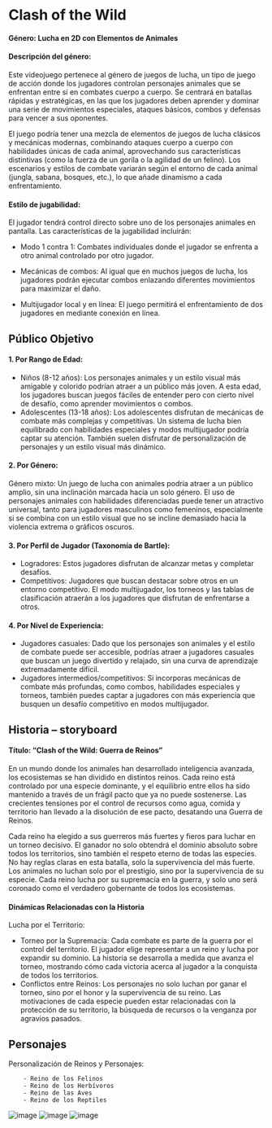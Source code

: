 # Clash of the Wild


#### Género: Lucha en 2D con Elementos de Animales

#### Descripción del género:
Este videojuego pertenece al género de juegos de lucha, un tipo de juego de acción donde los jugadores controlan personajes animales que se enfrentan entre sí en combates cuerpo a cuerpo. Se centrará en batallas rápidas y estratégicas, en las que los jugadores deben aprender y dominar una serie de movimientos especiales, ataques básicos, combos y defensas para vencer a sus oponentes.

El juego podría tener una mezcla de elementos de juegos de lucha clásicos y mecánicas modernas, combinando ataques cuerpo a cuerpo con habilidades únicas de cada animal, aprovechando sus características distintivas (como la fuerza de un gorila o la agilidad de un felino). Los escenarios y estilos de combate variarán según el entorno de cada animal (jungla, sabana, bosques, etc.), lo que añade dinamismo a cada enfrentamiento.

#### Estilo de jugabilidad:

El jugador tendrá control directo sobre uno de los personajes animales en pantalla. 
Las características de la jugabilidad incluirán:

 - Modo 1 contra 1: Combates individuales donde el jugador se enfrenta a otro animal controlado por otro jugador.
 
 - Mecánicas de combos: Al igual que en muchos juegos de lucha, los jugadores podrán ejecutar combos enlazando diferentes movimientos para maximizar el daño.
 
 - Multijugador local y en línea: El juego permitirá el enfrentamiento de dos jugadores en mediante conexión en línea.


## Público Objetivo

#### 1. Por Rango de Edad:

- Niños (8-12 años): Los personajes animales y un estilo visual más amigable y colorido podrían atraer a un público más joven. A esta edad, los jugadores buscan juegos fáciles de entender pero con cierto nivel de desafío, como aprender movimientos o combos.
- Adolescentes (13-18 años): Los adolescentes disfrutan de mecánicas de combate más complejas y competitivas. Un sistema de lucha bien equilibrado con habilidades especiales y modos multijugador podría captar su atención. También suelen disfrutar de personalización de personajes y un estilo visual más dinámico.

#### 2. Por Género:

Género mixto: Un juego de lucha con animales podría atraer a un público amplio, sin una inclinación marcada hacia un solo género. El uso de personajes animales con habilidades diferenciadas puede tener un atractivo universal, tanto para jugadores masculinos como femeninos, especialmente si se combina con un estilo visual que no se incline demasiado hacia la violencia extrema o gráficos oscuros.

#### 3. Por Perfil de Jugador (Taxonomía de Bartle):

- Logradores: Estos jugadores disfrutan de alcanzar metas y completar desafíos. 
- Competitivos: Jugadores que buscan destacar sobre otros en un entorno competitivo. El modo multijugador, los torneos y las tablas de clasificación atraerán a los jugadores que disfrutan de enfrentarse a otros.


#### 4. Por Nivel de Experiencia:
 - Jugadores casuales: Dado que los personajes son animales y el estilo de combate puede ser accesible, podrías atraer a jugadores casuales que buscan un juego divertido y relajado, sin una curva de aprendizaje extremadamente difícil.
 -  Jugadores intermedios/competitivos: Si incorporas mecánicas de combate más profundas, como combos, habilidades especiales y torneos, también puedes captar a jugadores con más experiencia que busquen un desafío competitivo en modos multijugador.

## Historia – storyboard 

#### Título: “Clash of the Wild: Guerra de Reinos”

En un mundo donde los animales han desarrollado inteligencia avanzada, los ecosistemas se han dividido en distintos reinos. Cada reino está controlado por una especie dominante, y el equilibrio entre ellos ha sido mantenido a través de un frágil pacto que ya no puede sostenerse. Las crecientes tensiones por el control de recursos como agua, comida y territorio han llevado a la disolución de ese pacto, desatando una Guerra de Reinos.

Cada reino ha elegido a sus guerreros más fuertes y fieros para luchar en un torneo decisivo. El ganador no solo obtendrá el dominio absoluto sobre todos los territorios, sino también el respeto eterno de todas las especies. No hay reglas claras en esta batalla, solo la supervivencia del más fuerte. Los animales no luchan solo por el prestigio, sino por la supervivencia de su especie.
Cada reino lucha por su supremacía en la guerra, y solo uno será coronado como el verdadero gobernante de todos los ecosistemas.

#### Dinámicas Relacionadas con la Historia

Lucha por el Territorio:
- Torneo por la Supremacía: Cada combate es parte de la guerra por el control del territorio. El jugador elige representar a un reino y lucha por expandir su dominio. La historia se desarrolla a medida que avanza el torneo, mostrando cómo cada victoria acerca al jugador a la conquista de todos los territorios.
- Conflictos entre Reinos: Los personajes no solo luchan por ganar el torneo, sino por el honor y la supervivencia de su reino. Las motivaciones de cada especie pueden estar relacionadas con la protección de su territorio, la búsqueda de recursos o la venganza por agravios pasados.

## Personajes 

Personalización de Reinos y Personajes:

        - Reino de los Felinos
        - Reino de los Herbívoros
        - Reino de las Aves
        - Reino de los Reptiles

![image](https://github.com/user-attachments/assets/3963d26c-afe7-4f10-8115-efbbca72147c) 
![image](https://github.com/user-attachments/assets/43ea2008-e5cc-4379-b292-d4e25ef602a8)
![image](https://github.com/user-attachments/assets/9e105992-621a-4b65-a320-4fa6f0c8a11a)

















